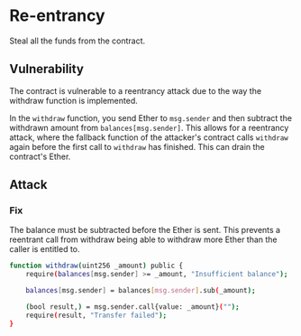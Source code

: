 # Re-entrancy

Steal all the funds from the contract.

## Vulnerability

The contract is vulnerable to a reentrancy attack due to the way the withdraw function is implemented.

In the `withdraw` function, you send Ether to `msg.sender` and then subtract the withdrawn amount from `balances[msg.sender]`. This allows for a reentrancy attack, where the fallback function of the attacker's contract calls `withdraw` again before the first call to `withdraw` has finished. This can drain the contract's Ether.

## Attack

### Fix

The balance must be subtracted before the Ether is sent. This prevents a reentrant call from withdraw being able to withdraw more Ether than the caller is entitled to.

```bash
function withdraw(uint256 _amount) public {
    require(balances[msg.sender] >= _amount, "Insufficient balance");

    balances[msg.sender] = balances[msg.sender].sub(_amount);

    (bool result,) = msg.sender.call{value: _amount}("");
    require(result, "Transfer failed");
}
```
